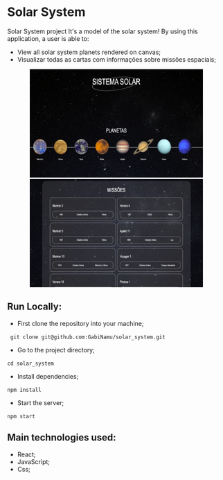 # Solar System

Solar System project It's a model of the solar system! By using this application, a user is able to:

- View all solar system planets rendered on canvas;
- Visualizar todas as cartas com informações sobre missões espaciais;

<div align="center" display="inline">
<img src="./src/img/planets.png" alt="planets" width="400px" height="250px">
<img src="./src/img/missions.png" alt="missions" width="400px" height="250px">
</div>

## Run Locally:
- First clone the repository into your machine;

```
 git clone git@github.com:GabiNamu/solar_system.git
```
- Go to the project directory;

```
cd solar_system
```

- Install dependencies;

```
npm install
```
- Start the server;
```
npm start
```
## Main technologies used:
- React;
- JavaScript;
- Css;
